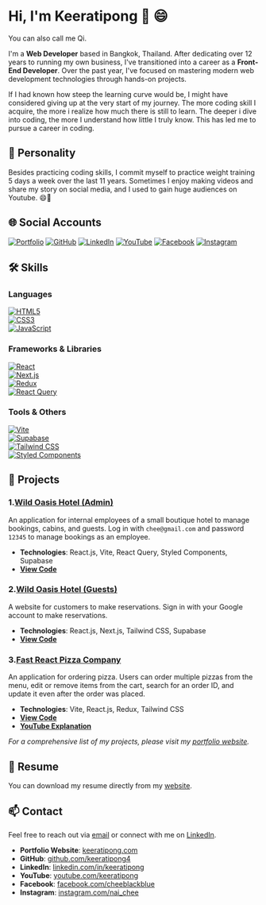 # Hi, I'm Keeratipong 👋 😄 

You can also call me Qi.

I'm a **Web Developer** based in Bangkok, Thailand. After dedicating over 12 years to running my own business, I've transitioned into a career as a **Front-End Developer**. Over the past year, I've focused on mastering modern web development technologies through hands-on projects.

If I had known how steep the learning curve would be, I might have considered giving up at the very start of my journey. The more coding skill I acquire, the more i realize how much there is still to learn. The deeper i dive into coding, the more I understand how little I truly know. This has led me to pursue a career in coding.

## 👤 Personality
Besides practicing coding skills, I commit myself to practice weight training 5 days a week over the last 11 years. Sometimes I enjoy making videos and share my story on social media, and I used to gain huge audiences on Youtube. 😄🎉


## 🌐 Social Accounts

[![Portfolio](https://img.shields.io/badge/Portfolio-keeratipong.com-blue?style=flat&logo=Google-Chrome&logoColor=white)](https://www.keeratipong.com/) 
[![GitHub](https://img.shields.io/badge/GitHub-000?style=flat&logo=github)](https://github.com/keeratipong4)
[![LinkedIn](https://img.shields.io/badge/LinkedIn-0077B5?style=flat&logo=linkedin&logoColor=white)](https://www.linkedin.com/in/keeratipong-boonnapongkasem-99259527b/)
[![YouTube](https://img.shields.io/badge/YouTube-FF0000?style=flat&logo=youtube&logoColor=white)](https://youtube.com/keeratipong)
[![Facebook](https://img.shields.io/badge/Facebook-1877F2?style=flat&logo=facebook&logoColor=white)](https://www.facebook.com/cheeblackblue)
[![Instagram](https://img.shields.io/badge/Instagram-E4405F?style=flat&logo=instagram&logoColor=white)](https://www.instagram.com/nai_chee/)

## 🛠 Skills

### **Languages**  
[![HTML5](https://img.shields.io/badge/HTML5-E34F26?style=flat&logo=html5&logoColor=white)](https://developer.mozilla.org/en-US/docs/Web/HTML)  
[![CSS3](https://img.shields.io/badge/CSS3-1572B6?style=flat&logo=css3&logoColor=white)](https://developer.mozilla.org/en-US/docs/Web/CSS)  
[![JavaScript](https://img.shields.io/badge/JavaScript-F7DF1E?style=flat&logo=javascript&logoColor=black)](https://developer.mozilla.org/en-US/docs/Web/JavaScript)  

### **Frameworks & Libraries**  
[![React](https://img.shields.io/badge/React-61DAFB?style=flat&logo=react&logoColor=black)](https://reactjs.org/)  
[![Next.js](https://img.shields.io/badge/Next.js-000000?style=flat&logo=next.js&logoColor=white)](https://nextjs.org/)  
[![Redux](https://img.shields.io/badge/Redux-764ABC?style=flat&logo=redux&logoColor=white)](https://redux.js.org/)  
[![React Query](https://img.shields.io/badge/React%20Query-FF4154?style=flat&logo=reactquery&logoColor=white)](https://tanstack.com/query)  

### **Tools & Others**  
[![Vite](https://img.shields.io/badge/Vite-646CFF?style=flat&logo=vite&logoColor=white)](https://vitejs.dev/)  
[![Supabase](https://img.shields.io/badge/Supabase-3FCF8E?style=flat&logo=supabase&logoColor=white)](https://supabase.com/)  
[![Tailwind CSS](https://img.shields.io/badge/Tailwind%20CSS-38B2AC?style=flat&logo=tailwind-css&logoColor=white)](https://tailwindcss.com/)  
[![Styled Components](https://img.shields.io/badge/Styled%20Components-DB7093?style=flat&logo=styled-components&logoColor=white)](https://styled-components.com/)  


## 📂 Projects

###  1.[Wild Oasis Hotel (Admin)](https://wild-oasis-for-employee.vercel.app/)

An application for internal employees of a small boutique hotel to manage bookings, cabins, and guests. Log in with `chee@gmail.com` and password `12345` to manage bookings as an employee.

- **Technologies**: React.js, Vite, React Query, Styled Components, Supabase
- **[View Code](https://github.com/keeratipong4/17-the-wild-oasis.git)**

### 2.[Wild Oasis Hotel (Guests)](https://wild-oasis-home-stay.vercel.app/)

A website for customers to make reservations. Sign in with your Google account to make reservations. 

- **Technologies**: React.js, Next.js, Tailwind CSS, Supabase
- **[View Code](https://github.com/keeratipong4/21-the-wild-oasis-website.git)**

### 3.[Fast React Pizza Company](https://16-fast-react-pizza-seven.vercel.app/)

An application for ordering pizza. Users can order multiple pizzas from the menu, edit or remove items from the cart, search for an order ID, and update it even after the order was placed. 

- **Technologies**: Vite, React.js, Redux, Tailwind CSS
- **[View Code](https://github.com/keeratipong4/16-fast-react-pizza.git)**
- **[YouTube Explanation](https://youtu.be/yF-5O3hOREQ)**

*For a comprehensive list of my projects, please visit my [portfolio website](https://www.keeratipong.com/).*

## 📄 Resume

You can download my resume directly from my [website](https://www.keeratipong.com/).

## 📫 Contact

Feel free to reach out via [email](mailto:keeratipong4@gmail.com) or connect with me on [LinkedIn](https://www.linkedin.com/in/keeratipong-boonnapongkasem-99259527b/).

- **Portfolio Website**: [keeratipong.com](https://www.keeratipong.com/)
- **GitHub**: [github.com/keeratipong4](https://github.com/keeratipong4)
- **LinkedIn**: [linkedin.com/in/keeratipong](https://www.linkedin.com/in/keeratipong-boonnapongkasem-99259527b/)
- **YouTube**: [youtube.com/keeratipong](https://youtube.com/keeratipong)
- **Facebook**: [facebook.com/cheeblackblue](https://www.facebook.com/cheeblackblue)
- **Instagram**: [instagram.com/nai_chee](https://www.instagram.com/nai_chee/)

<!---
keeratipong4/keeratipong4 is a ✨ special ✨ repository because its `README.md` (this file) appears on your GitHub profile.
You can click the Preview link to take a look at your changes.


--->
